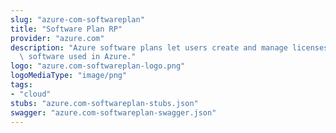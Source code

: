 ```yaml
---
slug: "azure-com-softwareplan"
title: "Software Plan RP"
provider: "azure.com"
description: "Azure software plans let users create and manage licenses for various\
  \ software used in Azure."
logo: "azure.com-softwareplan-logo.png"
logoMediaType: "image/png"
tags:
- "cloud"
stubs: "azure.com-softwareplan-stubs.json"
swagger: "azure.com-softwareplan-swagger.json"
---
```

